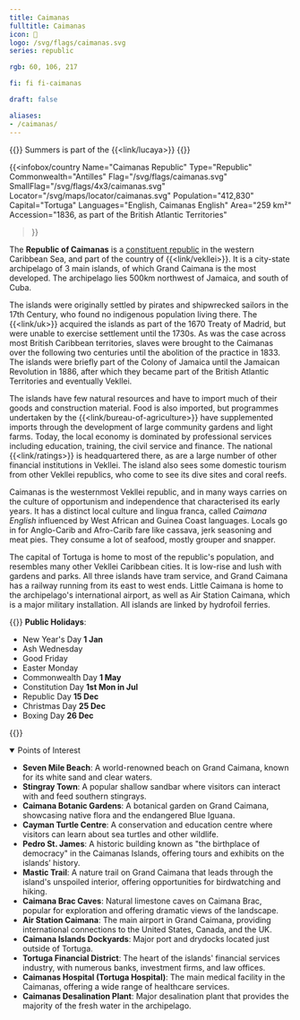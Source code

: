 ```yaml
---
title: Caimanas
fulltitle: Caimanas
icon: 📖
logo: /svg/flags/caimanas.svg
series: republic

rgb: 60, 106, 217

fi: fi fi-caimanas

draft: false

aliases:
- /caimanas/
---
```

{{<note series>}}
 Summers is part of the {{<link/lucaya>}}
{{</note>}}

{{<infobox/country
     Name="Caimanas Republic"
     Type="Republic"
     Commonwealth="Antilles"
     Flag="/svg/flags/caimanas.svg"
     SmallFlag="/svg/flags/4x3/caimanas.svg"
     Locator="/svg/maps/locator/caimanas.svg"
     Population="412,830"
     Capital="Tortuga"
     Languages="English, Caimanas English"
     Area="259 km²"
     Accession="1836, as part of the British Atlantic Territories"
 >}}

The <span class="fi fi-caimanas"></span> **Republic of Caimanas** is a [constituent republic](/republics/) in the western Caribbean Sea, and part of the country of {{<link/vekllei>}}. It is a city-state archipelago of 3 main islands, of which Grand Caimana is the most developed. The archipelago lies 500km northwest of Jamaica, and south of Cuba.

The islands were originally settled by pirates and shipwrecked sailors in the 17th Century, who found no indigenous population living there. The {{<link/uk>}} acquired the islands as part of the 1670 Treaty of Madrid, but were unable to exercise settlement until the 1730s. As was the case across most British Caribbean territories, slaves were brought to the Caimanas over the following two centuries until the abolition of the practice in 1833. The islands were briefly part of the Colony of Jamaica until the Jamaican Revolution in 1886, after which they became part of the British Atlantic Territories and eventually Vekllei.

The islands have few natural resources and have to import much of their goods and construction material. Food is also imported, but programmes undertaken by the {{<link/bureau-of-agriculture>}} have supplemented imports through the development of large community gardens and light farms. Today, the local economy is dominated by professional services including education, training, the civil service and finance. The national {{<link/ratings>}} is headquartered there, as are a large number of other financial institutions in Vekllei. The island also sees some domestic tourism from other Vekllei republics, who come to see its dive sites and coral reefs.

Caimanas is the westernmost Vekllei republic, and in many ways carries on the culture of opportunism and independence that characterised its early years. It has a distinct local culture and lingua franca, called *Caimana English* influenced by West African and Guinea Coast languages. Locals go in for Anglo-Carib and Afro-Carib fare like cassava, jerk seasoning and meat pies. They consume a lot of seafood, mostly grouper and snapper.

The capital of Tortuga is home to most of the republic's population, and resembles many other Vekllei Caribbean cities. It is low-rise and lush with gardens and parks. All three islands have tram service, and Grand Caimana has a railway running from its east to west ends. Little Caimana is home to the archipelago's international airport, as well as Air Station Caimana, which is a major military installation. All islands are linked by hydrofoil ferries.


{{<note table>}}
**Public Holidays**:

* New Year's Day **1 Jan**
* Ash Wednesday
* Good Friday
* Easter Monday
* Commonwealth Day **1 May**
* Constitution Day **1st Mon in
Jul**
* Republic Day **15 Dec**
* Christmas Day **25 Dec**
* Boxing Day  **26 Dec**

{{</note>}}

<details open>
<summary>Points of Interest</summary>

- **Seven Mile Beach**: A world-renowned beach on Grand Caimana, known for its white sand and clear waters.
- **Stingray Town**: A popular shallow sandbar where visitors can interact with and feed southern stingrays.
- **Caimana Botanic Gardens**: A botanical garden on Grand Caimana, showcasing native flora and the endangered Blue Iguana.
- **Cayman Turtle Centre**: A conservation and education centre where visitors can learn about sea turtles and other wildlife.
- **Pedro St. James**: A historic building known as "the birthplace of democracy" in the Caimanas Islands, offering tours and exhibits on the islands’ history.
- **Mastic Trail**: A nature trail on Grand Caimana that leads through the island's unspoiled interior, offering opportunities for birdwatching and hiking.
- **Caimana Brac Caves**: Natural limestone caves on Caimana Brac, popular for exploration and offering dramatic views of the landscape.
- **Air Station Caimana**: The main airport in Grand Caimana, providing international connections to the United States, Canada, and the UK.
- **Caimana Islands Dockyards**: Major port and drydocks located just outside of Tortuga.
- **Tortuga Financial District**: The heart of the islands' financial services industry, with numerous banks, investment firms, and law offices.
- **Caimanas Hospital (Tortuga Hospital)**: The main medical facility in the Caimanas, offering a wide range of healthcare services.
- **Caimanas Desalination Plant**: Major desalination plant that provides the majority of the fresh water in the archipelago.
</details>